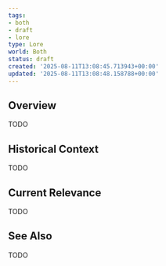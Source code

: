 ```yaml
---
tags:
- both
- draft
- lore
type: Lore
world: Both
status: draft
created: '2025-08-11T13:08:45.713943+00:00'
updated: '2025-08-11T13:08:48.158788+00:00'
---
```



## Overview

TODO
## Historical Context

TODO
## Current Relevance

TODO
## See Also

TODO
